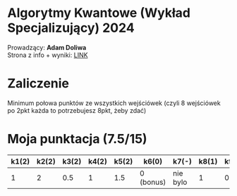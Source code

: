 # Algorytmy Kwantowe (Wykład Specjalizujący) 2024
Prowadzący: **Adam Doliwa**  
Strona z info + wyniki: [LINK](http://wmii.uwm.edu.pl/~doliwa/QA-I-2024.html)
# Zaliczenie  
Minimum połowa punktów ze wszystkich wejściówek (czyli 8 wejściówek po 2pkt każda to potrzebujesz 8pkt, żeby zdać)  
# Moja punktacja  (7.5/15)
| k1(2) | k2(2) | k3(2)  | k4(2) | k5(2)  | k6(0) | k7(-) | k8(1)  | k9(2) | k10(2) |
|----|----|-----|----|-----|----|----|-----|----|-----|
| 1  | 2  | 0.5 | 1  | 1.5 | 0 (bonus) |  nie bylo |  1  |  0.5 |  -  |
